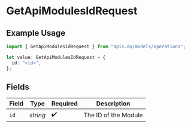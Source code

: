 # GetApiModulesIdRequest

## Example Usage

```typescript
import { GetApiModulesIdRequest } from "apis.do/models/operations";

let value: GetApiModulesIdRequest = {
  id: "<id>",
};
```

## Fields

| Field                | Type                 | Required             | Description          |
| -------------------- | -------------------- | -------------------- | -------------------- |
| `id`                 | *string*             | :heavy_check_mark:   | The ID of the Module |